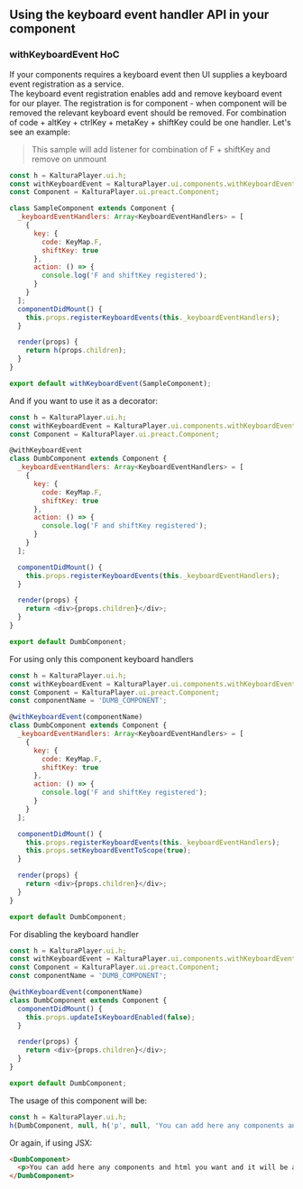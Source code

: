 ## Using the keyboard event handler API in your component

### withKeyboardEvent HoC

If your components requires a keyboard event then UI supplies a keyboard event registration as a service.  
The keyboard event registration enables add and remove keyboard event for our player.
The registration is for component - when component will be removed the relevant keyboard event should be removed.
For combination of code + altKey + ctrlKey + metaKey + shiftKey could be one handler.
Let's see an example:

> This sample will add listener for combination of F + shiftKey and remove on unmount

```javascript
const h = KalturaPlayer.ui.h;
const withKeyboardEvent = KalturaPlayer.ui.components.withKeyboardEvent;
const Component = KalturaPlayer.ui.preact.Component;

class SampleComponent extends Component {
  _keyboardEventHandlers: Array<KeyboardEventHandlers> = [
    {
      key: {
        code: KeyMap.F,
        shiftKey: true
      },
      action: () => {
        console.log('F and shiftKey registered');
      }
    }
  ];
  componentDidMount() {
    this.props.registerKeyboardEvents(this._keyboardEventHandlers);
  }

  render(props) {
    return h(props.children);
  }
}

export default withKeyboardEvent(SampleComponent);
```

And if you want to use it as a decorator:

```javascript
const h = KalturaPlayer.ui.h;
const withKeyboardEvent = KalturaPlayer.ui.components.withKeyboardEvent;
const Component = KalturaPlayer.ui.preact.Component;

@withKeyboardEvent
class DumbComponent extends Component {
  _keyboardEventHandlers: Array<KeyboardEventHandlers> = [
    {
      key: {
        code: KeyMap.F,
        shiftKey: true
      },
      action: () => {
        console.log('F and shiftKey registered');
      }
    }
  ];

  componentDidMount() {
    this.props.registerKeyboardEvents(this._keyboardEventHandlers);
  }

  render(props) {
    return <div>{props.children}</div>;
  }
}

export default DumbComponent;
```

For using only this component keyboard handlers

```javascript
const h = KalturaPlayer.ui.h;
const withKeyboardEvent = KalturaPlayer.ui.components.withKeyboardEvent;
const Component = KalturaPlayer.ui.preact.Component;
const componentName = 'DUMB_COMPONENT';

@withKeyboardEvent(componentName)
class DumbComponent extends Component {
  _keyboardEventHandlers: Array<KeyboardEventHandlers> = [
    {
      key: {
        code: KeyMap.F,
        shiftKey: true
      },
      action: () => {
        console.log('F and shiftKey registered');
      }
    }
  ];

  componentDidMount() {
    this.props.registerKeyboardEvents(this._keyboardEventHandlers);
    this.props.setKeyboardEventToScope(true);
  }

  render(props) {
    return <div>{props.children}</div>;
  }
}

export default DumbComponent;
```

For disabling the keyboard handler

```javascript
const h = KalturaPlayer.ui.h;
const withKeyboardEvent = KalturaPlayer.ui.components.withKeyboardEvent;
const Component = KalturaPlayer.ui.preact.Component;
const componentName = 'DUMB_COMPONENT';

@withKeyboardEvent(componentName)
class DumbComponent extends Component {
  componentDidMount() {
    this.props.updateIsKeyboardEnabled(false);
  }

  render(props) {
    return <div>{props.children}</div>;
  }
}

export default DumbComponent;
```

The usage of this component will be:

```javascript
const h = KalturaPlayer.ui.h;
h(DumbComponent, null, h('p', null, 'You can add here any components and html you want and it will be appended to the DumbComponent'));
```

Or again, if using JSX:

```html
<DumbComponent>
  <p>You can add here any components and html you want and it will be appended to the DumbComponent</p>
</DumbComponent>
```
